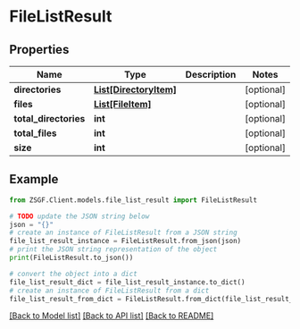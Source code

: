 # FileListResult


## Properties

Name | Type | Description | Notes
------------ | ------------- | ------------- | -------------
**directories** | [**List[DirectoryItem]**](DirectoryItem.md) |  | [optional] 
**files** | [**List[FileItem]**](FileItem.md) |  | [optional] 
**total_directories** | **int** |  | [optional] 
**total_files** | **int** |  | [optional] 
**size** | **int** |  | [optional] 

## Example

```python
from ZSGF.Client.models.file_list_result import FileListResult

# TODO update the JSON string below
json = "{}"
# create an instance of FileListResult from a JSON string
file_list_result_instance = FileListResult.from_json(json)
# print the JSON string representation of the object
print(FileListResult.to_json())

# convert the object into a dict
file_list_result_dict = file_list_result_instance.to_dict()
# create an instance of FileListResult from a dict
file_list_result_from_dict = FileListResult.from_dict(file_list_result_dict)
```
[[Back to Model list]](../README.md#documentation-for-models) [[Back to API list]](../README.md#documentation-for-api-endpoints) [[Back to README]](../README.md)


